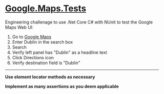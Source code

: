 # [Google.Maps.Tests](https://www.google.com/maps)

Engineering challenage to use .Net Core C# with NUnit to test the Google Maps Web UI:
1. Go to [Google Maps](https://www.google.com/maps)
2. Enter Dublin in the search box
3. Search
4. Verify left panel has "Dublin" as a headline text
5. Click Directions icon
6. Verify destination field is "Dublin"
---
**Use element locator methods as necessary**

**Implement as many assertions as you deem applicable**
